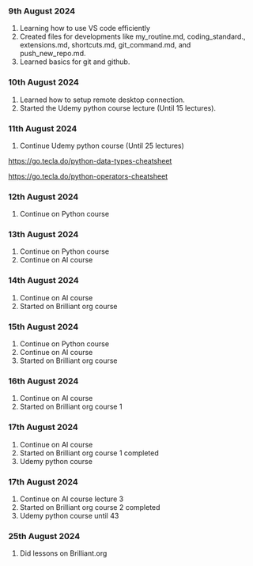 ### 9th August 2024
1. Learning how to use VS code efficiently
2. Created files for developments like my_routine.md,
coding_standard., extensions.md, shortcuts.md, git_command.md, and push_new_repo.md.
3. Learned basics for git and github.

### 10th August 2024
1. Learned how to setup remote desktop connection.
2. Started the Udemy python course lecture (Until 15 lectures).

### 11th August 2024
1. Continue Udemy python course (Until 25 lectures)

https://go.tecla.do/python-data-types-cheatsheet

https://go.tecla.do/python-operators-cheatsheet


### 12th August 2024
1. Continue on Python course

### 13th August 2024
1. Continue on Python course
2. Continue on AI course

### 14th August 2024
1. Continue on AI course
2. Started on Brilliant org course

### 15th August 2024
1. Continue on Python course
2. Continue on AI course
3. Started on Brilliant org course

### 16th August 2024
1. Continue on AI course
2. Started on Brilliant org course 1 

### 17th August 2024
1. Continue on AI course
2. Started on Brilliant org course 1 completed
3. Udemy python course


### 17th August 2024
1. Continue on AI course lecture 3
2. Started on Brilliant org course 2 completed
3. Udemy python course until 43

### 25th August 2024
1. Did lessons on Brilliant.org